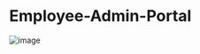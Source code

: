 # Employee-Admin-Portal
![image](https://github.com/user-attachments/assets/bd988804-34ac-47d1-881d-865a38738eb1)

